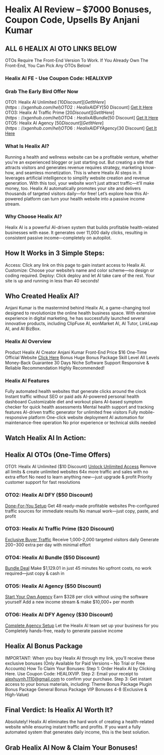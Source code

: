 # Healix AI Review – $7000 Bonuses, Coupon Code, Upsells By Anjani Kumar

## ALL 6 HEALIX AI OTO LINKS BELOW
OTOs Require The Front-End Version To Work. If You Already Own The Front-End, You Can Pick Any OTOs Below!
### Healix AI FE - Use Coupon Code: HEALIXVIP
### Grab The Early Bird Offer Now
OTO1: Healix AI Unlimited [$10 Discount]
 [Get It Here](https://xgenhub.com/hel)
OTO2: Healix AI DFY [$50 Discount]
 [Get It Here](https://xgenhub.com/hel)
OTO3: Healix AI Traffic Prime [$20 Discount]
 [Get It Here](https://xgenhub.com/hel)
OTO4: Healix AI Bundle [$50 Discount]
 [Get It Here](https://xgenhub.com/hel)
OTO5: Healix AI Agency [$50 Discount]
 [Get It Here](https://xgenhub.com/hel)
OTO6: Healix AI DFY Agency [$30 Discount]
 [Get It Here](https://xgenhub.com/hel)

### What Is Healix AI?
Running a health and wellness website can be a profitable venture, whether you're an experienced blogger or just starting out. But creating a site that attracts visitors and generates revenue requires strategy, marketing know-how, and seamless monetization.
This is where Healix AI steps in. It leverages artificial intelligence to simplify website creation and revenue generation. With this tool, your website won’t just attract traffic—it’ll make money, too.
Healix AI automatically promotes your site and delivers thousands of targeted visitors daily—for free! Let’s explore how this AI-powered platform can turn your health website into a passive income stream.

### Why Choose Healix AI?
Healix AI is a powerful AI-driven system that builds profitable health-related businesses with ease. It generates over 11,000 daily clicks, resulting in consistent passive income—completely on autopilot.
## How It Works in 3 Simple Steps:
Access: Click any link on this page to gain instant access to Healix AI.
Customize: Choose your website’s name and color scheme—no design or coding required.
Deploy: Click deploy and let AI take care of the rest. Your site is up and running in less than 40 seconds!

## Who Created Healix AI?
Anjani Kumar is the mastermind behind Healix AI, a game-changing tool designed to revolutionize the online health business space. With extensive experience in digital marketing, he has successfully launched several innovative products, including ClipFuse AI, eonMarket AI, AI Tutor, LinkLeap AI, and AI BizBox.

### Healix AI Overview
Product
Healix AI
Creator
Anjani Kumar
Front-End Price
$16 One-Time
Official Website
[Click Here](https://xgenhub.com/hel)
Bonus
Huge Bonus Package
Skill Level
All Levels
Money-Back Guarantee
30 Days
Niche
Software
Support
Responsive & Reliable
Recommendation
Highly Recommended!


### Healix AI Features
Fully automated health websites that generate clicks around the clock
Instant traffic without SEO or paid ads
AI-powered personal health dashboard
Customizable diet and workout plans
AI-based symptom checker for quick health assessments
Mental health support and tracking features
AI-driven traffic generator for unlimited free visitors
Fully mobile-responsive platform
One-click website deployment
AI automation for maintenance-free operation
No prior experience or technical skills needed
## Watch Healix AI In Action:
 

## Healix AI OTOs (One-Time Offers)
OTO1: Healix AI Unlimited ($10 Discount)
[Unlock Unlimited Access](https://xgenhub.com/hel)
Remove all limits & create unlimited websites
64x more traffic and sales with no extra effort
No need to learn anything new—just upgrade & profit
Priority customer support for fast resolutions
### OTO2: Healix AI DFY ($50 Discount)
[Done-For-You Setup](https://xgenhub.com/hel)
Get 48 ready-made profitable websites
Pre-configured traffic sources for immediate results
No manual work—just copy, paste, and profit
### OTO3: Healix AI Traffic Prime ($20 Discount)
[Exclusive Buyer Traffic](https://xgenhub.com/hel)
Receive 1,000-2,000 targeted visitors daily
Generate $200-$300 extra per day with minimal effort
### OTO4: Healix AI Bundle ($50 Discount)
[Bundle Deal](https://xgenhub.com/hel)
Make $1,129.01 in just 45 minutes
No upfront costs, no work required—just copy & cash in
### OTO5: Healix AI Agency ($50 Discount)
[Start Your Own Agency](https://xgenhub.com/hel)
Earn $328 per click without using the software yourself
Add a new income stream & make $10,000+ per month
### OTO6: Healix AI DFY Agency ($30 Discount)
[Complete Agency Setup](https://xgenhub.com/hel)
Let the Healix AI team set up your business for you
Completely hands-free, ready to generate passive income

## Healix AI Bonus Package
IMPORTANT: When you buy Healix AI through my link, you’ll receive these exclusive bonuses (Only Available for Paid Versions – No Trial or Free Accounts)
How To Claim Your Bonuses:
Step 1: Order Healix AI by Clicking Here. Use Coupon Code: HEALIXVIP.
Step 2: Email your receipt to alexhuynh.1110@gmail.com to confirm your purchase.
Step 3: Get instant access to your bonus materials, including:
Theme Bonus Package
Plugin Bonus Package
General Bonus Package
VIP Bonuses 4-8 (Exclusive & High-Value)

## Final Verdict: Is Healix AI Worth It?
Absolutely! Healix AI eliminates the hard work of creating a health-related website while ensuring instant traffic and profits. If you want a fully automated system that generates daily income, this is the best solution.
## Grab Healix AI Now & Claim Your Bonuses!

